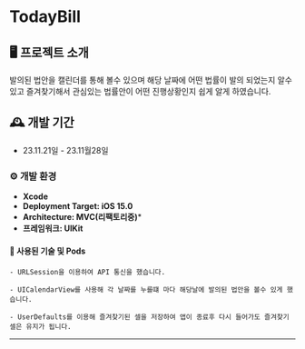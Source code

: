 # TodayBill

## 🖥️ 프로젝트 소개
발의된 법안을 캘린더를 통해 볼수 있으며 해당 날짜에 어떤 법률이 발의 되었는지 알수 있고 즐겨찾기해서 관심있는 법률안이 어떤 진행상황인지 쉽게 알게 하였습니다.
<br>

## 🕰️ 개발 기간
* 23.11.21일 - 23.11월28일


### ⚙️ 개발 환경
- **Xcode**
- **Deployment Target: iOS 15.0** 
- **Architecture: MVC(리팩토리중)***
- **프레임워크: UIKit**




#### 📲 사용된 기술 및 Pods

    - URLSession을 이용하여 API 통신을 했습니다.
    
    - UICalendarView를 사용해 각 날짜를 누를떄 마다 해당날에 발의된 법안을 볼수 있게 했습니다.
    
    - UserDefaults를 이용해 즐겨찾기된 셀을 저장하여 앱이 종료후 다시 들어가도 즐겨찾기 셀은 유지가 됩니다.

------
